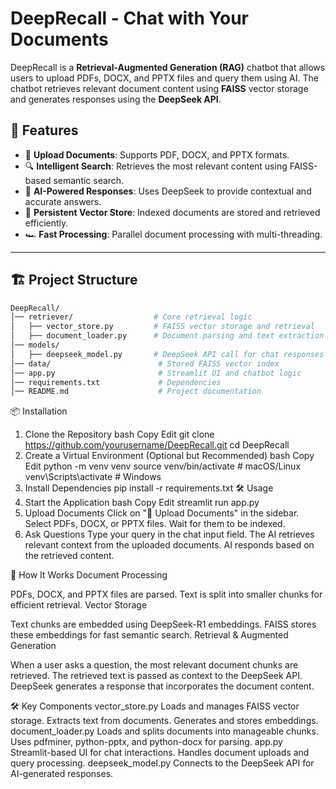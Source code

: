 # DeepRecall - Chat with Your Documents

DeepRecall is a **Retrieval-Augmented Generation (RAG)** chatbot that allows users to upload PDFs, DOCX, and PPTX files and query them using AI. The chatbot retrieves relevant document content using **FAISS** vector storage and generates responses using the **DeepSeek API**.

## 🚀 Features

- 📂 **Upload Documents**: Supports PDF, DOCX, and PPTX formats.
- 🔍 **Intelligent Search**: Retrieves the most relevant content using FAISS-based semantic search.
- 🤖 **AI-Powered Responses**: Uses DeepSeek to provide contextual and accurate answers.
- 💾 **Persistent Vector Store**: Indexed documents are stored and retrieved efficiently.
- 🏎 **Fast Processing**: Parallel document processing with multi-threading.

---

## 🏗️ Project Structure

```bash
DeepRecall/
│── retriever/                  # Core retrieval logic
│   ├── vector_store.py         # FAISS vector storage and retrieval
│   ├── document_loader.py      # Document parsing and text extraction
│── models/
│   ├── deepseek_model.py       # DeepSeek API call for chat responses
│── data/                        # Stored FAISS vector index
│── app.py                       # Streamlit UI and chatbot logic
│── requirements.txt             # Dependencies
│── README.md                    # Project documentation
```

📦 Installation
1. Clone the Repository
bash
Copy
Edit
git clone https://github.com/yourusername/DeepRecall.git
cd DeepRecall
2. Create a Virtual Environment (Optional but Recommended)
bash
Copy
Edit
python -m venv venv
source venv/bin/activate  # macOS/Linux
venv\Scripts\activate     # Windows
3. Install Dependencies
pip install -r requirements.txt
🛠️ Usage
1. Start the Application
bash
Copy
Edit
streamlit run app.py
2. Upload Documents
Click on "📂 Upload Documents" in the sidebar.
Select PDFs, DOCX, or PPTX files.
Wait for them to be indexed.
3. Ask Questions
Type your query in the chat input field.
The AI retrieves relevant context from the uploaded documents.
AI responds based on the retrieved content.

🧩 How It Works
Document Processing

PDFs, DOCX, and PPTX files are parsed.
Text is split into smaller chunks for efficient retrieval.
Vector Storage

Text chunks are embedded using DeepSeek-R1 embeddings.
FAISS stores these embeddings for fast semantic search.
Retrieval & Augmented Generation

When a user asks a question, the most relevant document chunks are retrieved.
The retrieved text is passed as context to the DeepSeek API.
DeepSeek generates a response that incorporates the document content.

🛠️ Key Components
vector_store.py
Loads and manages FAISS vector storage.
Extracts text from documents.
Generates and stores embeddings.
document_loader.py
Loads and splits documents into manageable chunks.
Uses pdfminer, python-pptx, and python-docx for parsing.
app.py
Streamlit-based UI for chat interactions.
Handles document uploads and query processing.
deepseek_model.py
Connects to the DeepSeek API for AI-generated responses.